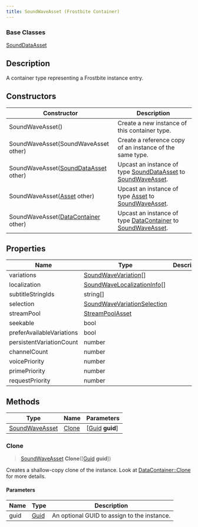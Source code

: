 ```yaml
---
title: SoundWaveAsset (Frostbite Container)
---
```

### Base Classes

[SoundDataAsset](SoundDataAsset)

## Description

A container type representing a Frostbite instance entry.

## Constructors

| Constructor                                                               | Description                                                                                                         |
| ------------------------------------------------------------------------- | ------------------------------------------------------------------------------------------------------------------- |
| SoundWaveAsset()                                                          | Create a new instance of this container type.                                                                       |
| SoundWaveAsset(SoundWaveAsset other)                                      | Create a reference copy of an instance of the same type.                                                            |
| SoundWaveAsset([SoundDataAsset](SoundDataAsset) other)                    | Upcast an instance of type [SoundDataAsset](SoundDataAsset) to [SoundWaveAsset](SoundWaveAsset).                    |
| SoundWaveAsset([Asset](Asset) other)                                      | Upcast an instance of type [Asset](Asset) to [SoundWaveAsset](SoundWaveAsset).                                      |
| SoundWaveAsset([DataContainer](/vext/ref/cls/shr/datacontainer) other) | Upcast an instance of type [DataContainer](/vext/ref/cls/shr/datacontainer) to [SoundWaveAsset](SoundWaveAsset). |

## Properties

| Name                      | Type                                                       | Description |
| ------------------------- | ---------------------------------------------------------- | ----------- |
| variations                | [SoundWaveVariation](SoundWaveVariation)\[\]               |             |
| localization              | [SoundWaveLocalizationInfo](SoundWaveLocalizationInfo)\[\] |             |
| subtitleStringIds         | string\[\]                                                 |             |
| selection                 | [SoundWaveVariationSelection](SoundWaveVariationSelection) |             |
| streamPool                | [StreamPoolAsset](StreamPoolAsset)                         |             |
| seekable                  | bool                                                       |             |
| preferAvailableVariations | bool                                                       |             |
| persistentVariationCount  | number                                                     |             |
| channelCount              | number                                                     |             |
| voicePriority             | number                                                     |             |
| primePriority             | number                                                     |             |
| requestPriority           | number                                                     |             |

## Methods

| Type                             | Name            | Parameters                                     |
| -------------------------------- | --------------- | ---------------------------------------------- |
| [SoundWaveAsset](SoundWaveAsset) | [Clone](#clone) | \[[Guid](/vext/ref/cls/shr/guid) **guid**\] |

### Clone

> [SoundWaveAsset](SoundWaveAsset) **Clone**(\[[Guid](/vext/ref/cls/shr/guid) **guid**\])

Creates a shallow-copy clone of the instance. Look at [DataContainer::Clone](/vext/ref/cls/shr/datacontainer#clone) for more details.

#### Parameters

| Name | Type         | Description                                 |
| ---- | ------------ | ------------------------------------------- |
| guid | [Guid](Guid) | An optional GUID to assign to the instance. |
